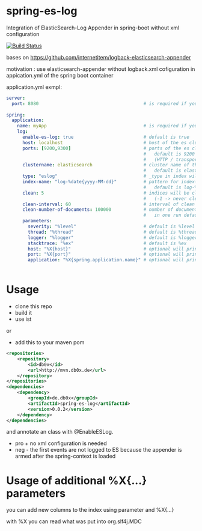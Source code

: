 # spring-es-log
Integration of ElasticSearch-Log Appender in spring-boot without xml configuration

[![Build Status](https://travis-ci.org/db0x/spring-es-log.svg?branch=master)](https://travis-ci.org/db0x/spring-es-log)

bases on https://github.com/internetitem/logback-elasticsearch-appender

motivation : use elasticsearch-appender without logback.xml 
cofiguration in appication.yml of the spring boot container


application.yml exmpl:

```yml
server:
  port: 8080                                       # is required if you use parameters.port
   
spring:
  application:
    name: myApp                                    # is required if you use parameters.application
    log: 
      enable-es-log: true                          # default is true
      host: localhost                              # host of the es cluster default is localhost
      ports: [9200,9300]                           # ports of the es cluster 
                                                   #   default is 9200 / 9300
                                                   #   (HTTP / transport)
      clustername: elasticsearch			       # cluster name of the ES cluster
      											   #   default is elasticsearch
      type: "eslog"                                # _type in index will be used for clean-query
      index-name: "log-%date{yyyy-MM-dd}"          # pattern for index-name
                                                   #   default is log-%date{yyyy-MM-dd}
      clean: 5                                     # indices will be cleaned after x days
                                                   #   (-1 -> never clean indices) default is 5                 
      clean-interval: 60                           # interval of clean in minutes default is 60
      clean-number-of-documents: 100000            # number of documents will be deleted 
                                                   #   in one run default is 10000 
      parameters:        
        severity: "%level"                         # default is %level
        thread: "%thread"                          # default is %thread
        logger: "%logger"                          # default is %logger
        stacktrace: "%ex"                          # default is %ex
        host: "%X{host}"                           # optional will print name of the host
        port: "%X{port}"                           # optional will print server.port if set
        application: "%X{spring.application.name}" # optional will print spring.application.name
        
```
Usage
=====
- clone this repo
- build it
- use ist

or
- add this to your maven pom 

```xml
<repositories>
	<repository>
		<id>db0x</id>
		<url>http://mvn.db0x.de</url>
	</repository>
</repositories>
<dependencies>
    <dependency>
    	<groupId>de.db0x</groupId>
	    <artifactId>spring-es-log</artifactId>
	    <version>0.0.2</version>
    </dependency>
</dependencies>
```

and annotate an class with @EnableESLog.

* pro + no xml configuration is needed
* neg - the first events are not logged to ES because the appender is armed after the spring-context is loaded

Usage of additional %X{...} parameters
===================================
you can add new columns to the index using parameter and %X{...}

with %X you can read what was put into org.slf4j.MDC


